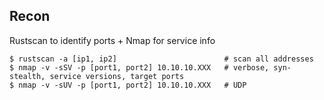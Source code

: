 ## Recon

Rustscan to identify ports + Nmap for service info
```
$ rustscan -a [ip1, ip2]                        # scan all addresses
$ nmap -v -sSV -p [port1, port2] 10.10.10.XXX   # verbose, syn-stealth, service versions, target ports
$ nmap -v -sUV -p [port1, port2] 10.10.10.XXX   # UDP
```
